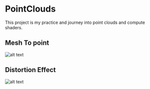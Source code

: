 # PointClouds
This project is my practice and journey into point clouds and compute shaders.

## Mesh To point
![alt text](https://github.com/ahmaderfani12/PoinClouds/blob/main/Previews/MeshToPointImage.png)

## Distortion Effect
![alt text](https://github.com/ahmaderfani12/PoinClouds/blob/main/Previews/DistortionImage.png)
